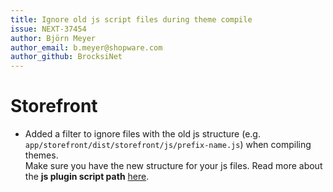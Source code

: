 ```yaml
---
title: Ignore old js script files during theme compile
issue: NEXT-37454
author: Björn Meyer
author_email: b.meyer@shopware.com
author_github: BrocksiNet
---
```

# Storefront
* Added a filter to ignore files with the old js structure (e.g. `app/storefront/dist/storefront/js/prefix-name.js`) when compiling themes.  
  Make sure you have the new structure for your js files. Read more about the **js plugin script path** [here](https://developer.shopware.com/docs/guides/plugins/plugins/storefront/add-custom-javascript.html#plugin-script-path).
